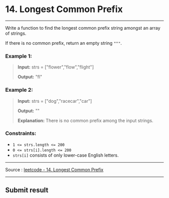 # 14. Longest Common Prefix

-- --

Write a function to find the longest common prefix string amongst an array of strings.

If there is no common prefix, return an empty string ```"""```.



### Example 1:

> **Input:** strs = ["flower","flow","flight"]
> 
> **Output:** "fl"

### Example 2:

> **Input:** strs = ["dog","racecar","car"]
> 
> **Output:** ""
> 
> **Explanation:** There is no common prefix among the input strings.


### Constraints:

* ```1 <= strs.length <= 200```
* ```0 <= strs[i].length <= 200```
* ```strs[i]``` consists of only lower-case English letters.

-- -- 
Source : [leetcode - 14. Longest Common Prefix](https://leetcode.com/problems/longest-common-prefix/)

-- --
## Submit result